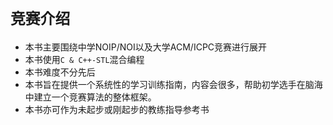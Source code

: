 # `竞赛介绍`

- 本书主要围绕中学NOIP/NOI以及大学ACM/ICPC竞赛进行展开
- 本书使用`C & C++-STL`混合编程
- 本书难度不分先后
- 本书旨在提供一个系统性的学习训练指南，内容会很多，帮助初学选手在脑海中建立一个竞赛算法的整体框架。
- 本书亦可作为未起步或刚起步的教练指导参考书

